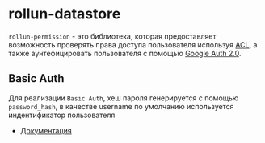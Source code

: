 # rollun-datastore

`rollun-permission` - это библиотека, которая предоставляет возможность проверять права доступа пользователя 
используя [ACL](https://en.wikipedia.org/wiki/Access_control_list),
а также аунтефицировать пользователя с помощью [Google Auth 2.0](https://developers.google.com/identity/protocols/OAuth2).

## Basic Auth
Для реализации `Basic Auth`, хеш пароля генерируется с помощью `password_hash`, в качестве username по умолчанию используется
индентификатор пользователя

* [Документация](https://rollun-com.github.io/rollun-permission)